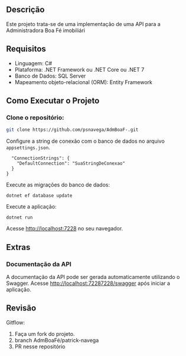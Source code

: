 ## Descrição

Este projeto trata-se de uma implementação de uma API para a Administradora Boa Fé imobiliári

## Requisitos

<ul>
    <li>Linguagem: C#</li>
    <li>Plataforma: .NET Framework ou .NET Core ou .NET 7</li>
    <li>Banco de Dados: SQL Server</li>
    <li>Mapeamento objeto-relacional (ORM): Entity Framework</li>
</ul>

## Como Executar o Projeto ##

### Clone o repositório: ###
        
```bash
git clone https://github.com/psnavega/AdmBoaF-.git
```
Configure a string de conexão com o banco de dados no arquivo <code>appsettings.json</code>.</li>
```{
  "ConnectionStrings": {
    "DefaultConnection": "SuaStringDeConexao"
  }
}
```
Execute as migrações do banco de dados:

```
dotnet ef database update
```
Execute a aplicação:
```
dotnet run
```
Acesse <a href="http://localhost:7228">http://localhost:7228</a> no seu navegador.

## Extras ##

### Documentação da API ###

A documentação da API pode ser gerada automaticamente utilizando o Swagger. Acesse <a href="http://localhost:7228/swagger">http://localhost:72287228/swagger</a> após iniciar a aplicação.</p>

## Revisão ##

Gitflow:
    <ol>
        <li>Faça um fork do projeto.</li>
        <li>branch AdmBoaFé/patrick-navega</li>
        <li>PR nesse repositório</li>
    </ol>
</body>
